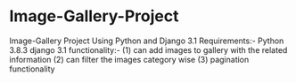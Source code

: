# Image-Gallery-Project
Image-Gallery Project Using Python and Django 3.1
Requirements:- Python 3.8.3 django 3.1
functionality:- (1) can add images to gallery with the related information
                (2) can filter the images category wise
                (3) pagination functionality
